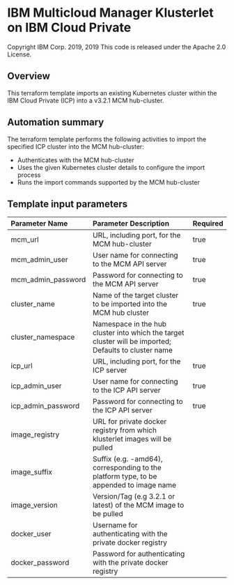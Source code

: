 # IBM Multicloud Manager Klusterlet on IBM Cloud Private
Copyright IBM Corp. 2019, 2019
This code is released under the Apache 2.0 License.

## Overview
This terraform template imports an existing Kubernetes cluster within the IBM Cloud Private (ICP) into a v3.2.1 MCM hub-cluster.


## Automation summary
The terraform template performs the following activities to import the specified ICP cluster into the MCM hub-cluster:
* Authenticates with the MCM hub-cluster
* Uses the given Kubernetes cluster details to configure the import process
* Runs the import commands supported by the MCM hub-cluster

## Template input parameters

| Parameter Name                  | Parameter Description | Required |
| :---                            | :--- | :--- |
| mcm\_url                        | URL, including port, for the MCM hub-cluster | true |
| mcm\_admin\_user                | User name for connecting to the MCM API server | true |
| mcm\_admin\_password            | Password for connecting to the MCM API server | true |
| cluster_name                    | Name of the target cluster to be imported into the MCM hub cluster | true |
| cluster_namespace               | Namespace in the hub cluster into which the target cluster will be imported; Defaults to cluster name | |
| icp\_url                        | URL, including port, for the ICP server | true |
| icp\_admin\_user                | User name for connecting to the ICP API server | true |
| icp\_admin\_password            | Password for connecting to the ICP API server | true |
| image_registry                  | URL for private docker registry from which klusterlet images will be pulled | |
| image_suffix                    | Suffix (e.g. -amd64), corresponding to the platform type, to be appended to image name | |
| image_version                   | Version/Tag (e.g 3.2.1 or latest) of the MCM image to be pulled | |
| docker_user                     | Username for authenticating with the private docker registry | |
| docker_password                 | Password for authenticating with the private docker registry | |